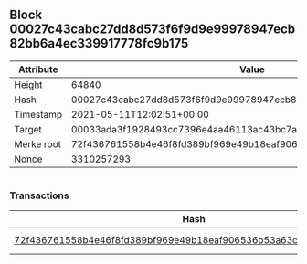 ## Block 00027c43cabc27dd8d573f6f9d9e99978947ecb82bb6a4ec339917778fc9b175

Attribute | Value
--- | ---
Height | 64840
Hash | 00027c43cabc27dd8d573f6f9d9e99978947ecb82bb6a4ec339917778fc9b175
Timestamp | 2021-05-11T12:02:51+00:00
Target | 00033ada3f1928493cc7396e4aa46113ac43bc7ac52aab5d08e3934913716f64
Merke root | 72f436761558b4e46f8fd389bf969e49b18eaf906536b53a63c924ad22134468
Nonce | 3310257293

```

```

### Transactions

Hash | Amount
--- | ---
[72f436761558b4e46f8fd389bf969e49b18eaf906536b53a63c924ad22134468](72f436761558b4e46f8fd389bf969e49b18eaf906536b53a63c924ad22134468.md) | 10.00000000 SKEPTI 
